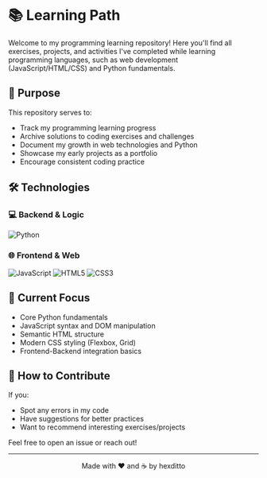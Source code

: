 # 📚 Learning Path

Welcome to my programming learning repository! Here you'll find all exercises, projects, and activities I've completed while learning programming languages, such as web development (JavaScript/HTML/CSS) and Python fundamentals.

## 🎯 Purpose

This repository serves to:
- Track my programming learning progress
- Archive solutions to coding exercises and challenges
- Document my growth in web technologies and Python
- Showcase my early projects as a portfolio
- Encourage consistent coding practice


## 🛠️ Technologies

### 💻 Backend & Logic
![Python](https://img.shields.io/badge/Python-3776AB?style=for-the-badge&logo=python&logoColor=white)

### 🌐 Frontend & Web
![JavaScript](https://img.shields.io/badge/JavaScript-F7DF1E?style=for-the-badge&logo=javascript&logoColor=black)
![HTML5](https://img.shields.io/badge/HTML5-E34F26?style=for-the-badge&logo=html5&logoColor=white)
![CSS3](https://img.shields.io/badge/CSS3-1572B6?style=for-the-badge&logo=css3&logoColor=white)


## 🌱 Current Focus

- Core Python fundamentals
- JavaScript syntax and DOM manipulation
- Semantic HTML structure
- Modern CSS styling (Flexbox, Grid)
- Frontend-Backend integration basics


## 🤝 How to Contribute

If you:
- Spot any errors in my code
- Have suggestions for better practices
- Want to recommend interesting exercises/projects

Feel free to open an issue or reach out!

---

<div align="center">
Made with ❤️ and ☕ by hexditto
</div>
